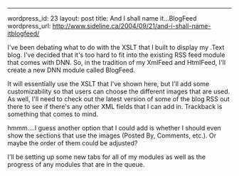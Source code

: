 --- 
wordpress_id: 23
layout: post
title: And I shall name it&#8230;BlogFeed
wordpress_url: http://www.sideline.ca/2004/09/21/and-i-shall-name-itblogfeed/

I've been debating what to do with the XSLT that I built to display my .Text blog. I've decided that it's too hard to fit into the existing RSS feed module that comes with DNN. So, in the tradition of my XmlFeed and HtmlFeed, I'll create a new DNN module called BlogFeed.

It will essentially use the XSLT that I've shown here, but I'll add some customizability so that users can choose the different images that are used. As well, I'll need to check out the latest version of some of the blog RSS out there to see if there's any other XML fields that I can add in. Trackback is something that comes to mind.

hmmm....I guess another option that I could add is whether I should even show the sections that use the images (Posted By, Comments, etc.). Or maybe the order of them could be adjusted?

I'll be setting up some new tabs for all of my modules as well as the progress of any modules that are in the queue.
